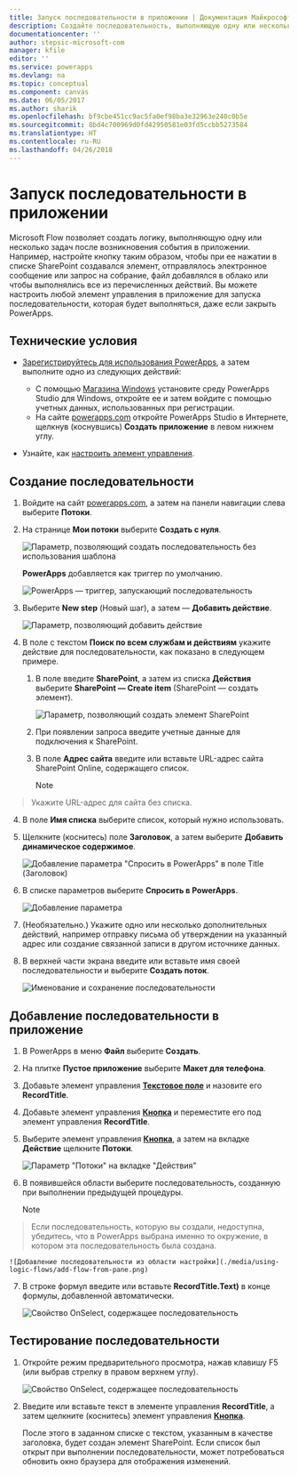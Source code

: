 ```yaml
---
title: Запуск последовательности в приложении | Документация Майкрософт
description: Создайте последовательность, выполняющую одну или несколько задач после определенного события в приложении, например после нажатия кнопки.
documentationcenter: ''
author: stepsic-microsoft-com
manager: kfile
editor: ''
ms.service: powerapps
ms.devlang: na
ms.topic: conceptual
ms.component: canvas
ms.date: 06/05/2017
ms.author: sharik
ms.openlocfilehash: bf9cbe451cc9ac5fa0ef98ba3e32963e240c0b5e
ms.sourcegitcommit: 8bd4c700969d0fd42950581e03fd5ccbb5273584
ms.translationtype: HT
ms.contentlocale: ru-RU
ms.lasthandoff: 04/26/2018
---
```

# <a name="start-a-flow-in-an-app"></a>Запуск последовательности в приложении
Microsoft Flow позволяет создать логику, выполняющую одну или несколько задач после возникновения события в приложении. Например, настройте кнопку таким образом, чтобы при ее нажатии в списке SharePoint создавался элемент, отправлялось электронное сообщение или запрос на собрание, файл добавлялся в облако или чтобы выполнялись все из перечисленных действий. Вы можете настроить любой элемент управления в приложение для запуска последовательности, которая будет выполняться, даже если закрыть PowerApps.

## <a name="prerequisites"></a>Технические условия

* [Зарегистрируйтесь для использования PowerApps](../signup-for-powerapps.md), а затем выполните одно из следующих действий:

  * С помощью [Магазина Windows](http://aka.ms/powerappsinstall) установите среду PowerApps Studio для Windows, откройте ее и затем войдите с помощью учетных данных, использованных при регистрации.
  * На сайте [powerapps.com](http://web.powerapps.com) откройте PowerApps Studio в Интернете, щелкнув (коснувшись) **Создать приложение** в левом нижнем углу.
* Узнайте, как [настроить элемент управления](add-configure-controls.md).

## <a name="create-a-flow"></a>Создание последовательности
1. Войдите на сайт [powerapps.com](http://web.powerapps.com), а затем на панели навигации слева выберите **Потоки**.

2. На странице **Мои потоки** выберите **Создать с нуля**.

    ![Параметр, позволяющий создать последовательность без использования шаблона](./media/using-logic-flows/create-from-blank.png)

    **PowerApps** добавляется как триггер по умолчанию.

    ![PowerApps — триггер, запускающий последовательность](./media/using-logic-flows/set-trigger.png)

3. Выберите **New step** (Новый шаг), а затем — **Добавить действие**.

    ![Параметр, позволяющий добавить действие](./media/using-logic-flows/add-action.png)

4. В поле с текстом **Поиск по всем службам и действиям** укажите действие для последовательности, как показано в следующем примере.

   1. В поле введите **SharePoint**, а затем из списка **Действия** выберите **SharePoint — Create item** (SharePoint — создать элемент).

       ![Параметр, позволяющий создать элемент SharePoint](./media/using-logic-flows/create-sharepoint-item.png)

   2. При появлении запроса введите учетные данные для подключения к SharePoint.

   3. В поле **Адрес сайта** введите или вставьте URL-адрес сайта SharePoint Online, содержащего список.

       > [!NOTE]
> Укажите URL-адрес для сайта без списка.

   4. В поле **Имя списка** выберите список, который нужно использовать.

   5. Щелкните (коснитесь) поле **Заголовок**, а затем выберите **Добавить динамическое содержимое**.

       ![Добавление параметра "Спросить в PowerApps" в поле Title (Заголовок)](./media/using-logic-flows/ask-in-powerapps.png)

   6. В списке параметров выберите **Спросить в PowerApps**.

       ![Добавление параметра](./media/using-logic-flows/add-parameter.png)

5. (Необязательно.) Укажите одно или несколько дополнительных действий, например отправку письма об утверждении на указанный адрес или создание связанной записи в другом источнике данных.

6. В верхней части экрана введите или вставьте имя своей последовательности и выберите **Создать поток**.

    ![Именование и сохранение последовательности](./media/using-logic-flows/name-flow.png)

## <a name="add-a-flow-to-an-app"></a>Добавление последовательности в приложение
1. В PowerApps в меню **Файл** выберите **Создать**.

2. На плитке **Пустое приложение** выберите **Макет для телефона**.

3. Добавьте элемент управления **[Текстовое поле](controls/control-text-input.md)** и назовите его **RecordTitle**.

4. Добавьте элемент управления **[Кнопка](controls/control-button.md)** и переместите его под элемент управления **RecordTitle**.

5. Выберите элемент управления **[Кнопка](controls/control-button.md)**, а затем на вкладке **Действие** щелкните **Потоки**.

    ![Параметр "Потоки" на вкладке "Действия"](./media/using-logic-flows/action-tab.png)

6. В появившейся области выберите последовательность, созданную при выполнении предыдущей процедуры.

    > [!NOTE]
> Если последовательность, которую вы создали, недоступна, убедитесь, что в PowerApps выбрана именно то окружение, в котором эта последовательность была создана.

    ![Добавление последовательности из области настройки](./media/using-logic-flows/add-flow-from-pane.png)

7. В строке формул введите или вставьте **RecordTitle.Text)** в конце формулы, добавленной автоматически.

    ![Свойство OnSelect, содержащее последовательность](./media/using-logic-flows/onselect-with-flow.png)

## <a name="test-the-flow"></a>Тестирование последовательности
1. Откройте режим предварительного просмотра, нажав клавишу F5 (или выбрав стрелку в правом верхнем углу).

    ![Свойство OnSelect, содержащее последовательность](./media/using-logic-flows/open-preview.png)

2. Введите или вставьте текст в элементе управления **RecordTitle**, а затем щелкните (коснитесь) элемент управления **[Кнопка](controls/control-button.md)**.

    После этого в заданном списке с текстом, указанным в качестве заголовка, будет создан элемент SharePoint. Если список был открыт при выполнении последовательности, может потребоваться обновить окно браузера для отображения изменений.
